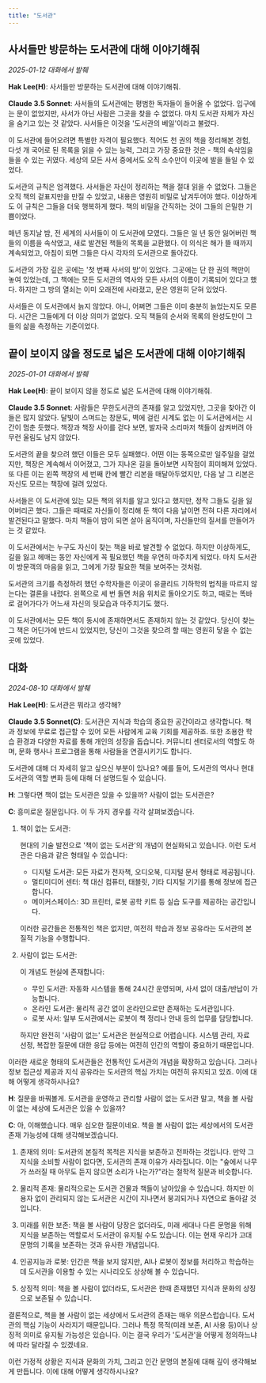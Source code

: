 ```yaml
---
title: "도서관"
---
```


## 사서들만 방문하는 도서관에 대해 이야기해줘

*2025-01-12 대화에서 발췌*

**Hak Lee(H)**: 사서들만 방문하는 도서관에 대해 이야기해줘.

**Claude 3.5 Sonnet**: 사서들의 도서관에는 평범한 독자들이 들어올 수 없었다. 입구에는 문이 없었지만, 사서가 아닌 사람은 그곳을 찾을 수 없었다. 마치 도서관 자체가 자신을 숨기고 있는 것 같았다. 사서들은 이것을 '도서관의 베일'이라고 불렀다.

이 도서관에 들어오려면 특별한 자격이 필요했다. 적어도 천 권의 책을 정리해본 경험, 다섯 개 국어로 된 목록을 읽을 수 있는 능력, 그리고 가장 중요한 것은 - 책의 속삭임을 들을 수 있는 귀였다. 세상의 모든 사서 중에서도 오직 소수만이 이곳에 발을 들일 수 있었다.

도서관의 규칙은 엄격했다. 사서들은 자신이 정리하는 책을 절대 읽을 수 없었다. 그들은 오직 책의 겉표지만을 만질 수 있었고, 내용은 영원히 비밀로 남겨두어야 했다. 이상하게도 이 규칙은 그들을 더욱 행복하게 했다. 책의 비밀을 간직하는 것이 그들의 은밀한 기쁨이었다.

매년 동지날 밤, 전 세계의 사서들이 이 도서관에 모였다. 그들은 일 년 동안 잃어버린 책들의 이름을 속삭였고, 새로 발견된 책들의 목록을 교환했다. 이 의식은 해가 뜰 때까지 계속되었고, 아침이 되면 그들은 다시 각자의 도서관으로 돌아갔다.

도서관의 가장 깊은 곳에는 '첫 번째 사서의 방'이 있었다. 그곳에는 단 한 권의 책만이 놓여 있었는데, 그 책에는 모든 도서관의 역사와 모든 사서의 이름이 기록되어 있다고 했다. 하지만 그 방의 열쇠는 이미 오래전에 사라졌고, 문은 영원히 닫혀 있었다.

사서들은 이 도서관에서 늙지 않았다. 아니, 어쩌면 그들은 이미 충분히 늙었는지도 모른다. 시간은 그들에게 더 이상 의미가 없었다. 오직 책들의 순서와 목록의 완성도만이 그들의 삶을 측정하는 기준이었다.

## 끝이 보이지 않을 정도로 넓은 도서관에 대해 이야기해줘

*2025-01-01 대화에서 발췌*

**Hak Lee(H)**: 끝이 보이지 않을 정도로 넓은 도서관에 대해 이야기해줘.

**Claude 3.5 Sonnet**: 사람들은 무한도서관의 존재를 알고 있었지만, 그곳을 찾아간 이들은 많지 않았다. 달빛이 스며드는 창문도, 벽에 걸린 시계도 없는 이 도서관에서는 시간이 멈춘 듯했다. 책장과 책장 사이를 걷다 보면, 발자국 소리마저 책들이 삼켜버려 아무런 울림도 남지 않았다.

도서관의 끝을 찾으려 했던 이들은 모두 실패했다. 어떤 이는 동쪽으로만 일주일을 걸었지만, 책장은 계속해서 이어졌고, 그가 지나온 길을 돌아보면 시작점이 희미해져 있었다. 또 다른 이는 왼쪽 책장의 세 번째 칸에 빨간 리본을 매달아두었지만, 다음 날 그 리본은 자신도 모르는 책장에 걸려 있었다.

사서들은 이 도서관에 있는 모든 책의 위치를 알고 있다고 했지만, 정작 그들도 길을 잃어버리곤 했다. 그들은 때때로 자신들이 정리해 둔 책이 다음 날이면 전혀 다른 자리에서 발견된다고 말했다. 마치 책들이 밤이 되면 살아 움직이며, 자신들만의 질서를 만들어가는 것 같았다.

이 도서관에서는 누구도 자신이 찾는 책을 바로 발견할 수 없었다. 하지만 이상하게도, 길을 잃고 헤매는 동안 자신에게 꼭 필요했던 책을 우연히 마주치게 되었다. 마치 도서관이 방문객의 마음을 읽고, 그에게 가장 필요한 책을 보여주는 것처럼.

도서관의 크기를 측정하려 했던 수학자들은 이곳이 유클리드 기하학의 법칙을 따르지 않는다는 결론을 내렸다. 왼쪽으로 세 번 돌면 처음 위치로 돌아오기도 하고, 때로는 똑바로 걸어가다가 어느새 자신의 뒷모습과 마주치기도 했다.

이 도서관에서는 모든 책이 동시에 존재하면서도 존재하지 않는 것 같았다. 당신이 찾는 그 책은 어딘가에 반드시 있었지만, 당신이 그것을 찾으려 할 때는 영원히 닿을 수 없는 곳에 있었다.

## 대화

*2024-08-10 대화에서 발췌*

**Hak Lee(H)**: 도서관은 뭐라고 생각해?

**Claude 3.5 Sonnet(C)**: 도서관은 지식과 학습의 중요한 공간이라고 생각합니다. 책과 정보에 무료로 접근할 수 있어 모든 사람에게 교육 기회를 제공하죠. 또한 조용한 학습 환경과 다양한 자료를 통해 개인의 성장을 돕습니다. 커뮤니티 센터로서의 역할도 하며, 문화 행사나 프로그램을 통해 사람들을 연결시키기도 합니다.

도서관에 대해 더 자세히 알고 싶으신 부분이 있나요? 예를 들어, 도서관의 역사나 현대 도서관의 역할 변화 등에 대해 더 설명드릴 수 있습니다.

**H**: 그렇다면 책이 없는 도서관은 있을 수 있을까? 사람이 없는 도서관은?

**C**: 흥미로운 질문입니다. 이 두 가지 경우를 각각 살펴보겠습니다.

1. 책이 없는 도서관:

    현대의 기술 발전으로 '책이 없는 도서관'의 개념이 현실화되고 있습니다. 이런 도서관은 다음과 같은 형태일 수 있습니다:

    - 디지털 도서관: 모든 자료가 전자책, 오디오북, 디지털 문서 형태로 제공됩니다.
    - 멀티미디어 센터: 책 대신 컴퓨터, 태블릿, 기타 디지털 기기를 통해 정보에 접근합니다.
    - 메이커스페이스: 3D 프린터, 로봇 공학 키트 등 실습 도구를 제공하는 공간입니다.

    이러한 공간들은 전통적인 책은 없지만, 여전히 학습과 정보 공유라는 도서관의 본질적 기능을 수행합니다.

2. 사람이 없는 도서관:

    이 개념도 현실에 존재합니다:

    - 무인 도서관: 자동화 시스템을 통해 24시간 운영되며, 사서 없이 대출/반납이 가능합니다.
    - 온라인 도서관: 물리적 공간 없이 온라인으로만 존재하는 도서관입니다.
    - 로봇 사서: 일부 도서관에서는 로봇이 책 정리나 안내 등의 업무를 담당합니다.

    하지만 완전히 '사람이 없는' 도서관은 현실적으로 어렵습니다. 시스템 관리, 자료 선정, 복잡한 질문에 대한 응답 등에는 여전히 인간의 역할이 중요하기 때문입니다.

이러한 새로운 형태의 도서관들은 전통적인 도서관의 개념을 확장하고 있습니다. 그러나 정보 접근성 제공과 지식 공유라는 도서관의 핵심 가치는 여전히 유지되고 있죠. 이에 대해 어떻게 생각하시나요?

**H**: 질문을 바꿔볼게. 도서관을 운영하고 관리할 사람이 없는 도서관 말고, 책을 볼 사람이 없는 세상에 도서관은 있을 수 있을까?

**C**: 아, 이해했습니다. 매우 심오한 질문이네요. 책을 볼 사람이 없는 세상에서의 도서관 존재 가능성에 대해 생각해보겠습니다.

1. 존재의 의미:
도서관의 본질적 목적은 지식을 보존하고 전파하는 것입니다. 만약 그 지식을 소비할 사람이 없다면, 도서관의 존재 이유가 사라집니다. 이는 "숲에서 나무가 쓰러질 때 아무도 듣지 않으면 소리가 나는가?"라는 철학적 질문과 비슷합니다.

2. 물리적 존재:
물리적으로는 도서관 건물과 책들이 남아있을 수 있습니다. 하지만 이용자 없이 관리되지 않는 도서관은 시간이 지나면서 붕괴되거나 자연으로 돌아갈 것입니다.

3. 미래를 위한 보존:
책을 볼 사람이 당장은 없더라도, 미래 세대나 다른 문명을 위해 지식을 보존하는 역할로서 도서관이 유지될 수도 있습니다. 이는 현재 우리가 고대 문명의 기록을 보존하는 것과 유사한 개념입니다.

4. 인공지능과 로봇:
인간은 책을 보지 않지만, AI나 로봇이 정보를 처리하고 학습하는 데 도서관을 이용할 수 있는 시나리오도 상상해 볼 수 있습니다.

5. 상징적 의미:
책을 볼 사람이 없더라도, 도서관은 한때 존재했던 지식과 문화의 상징으로 보존될 수 있습니다.

결론적으로, 책을 볼 사람이 없는 세상에서 도서관의 존재는 매우 의문스럽습니다. 도서관의 핵심 기능이 사라지기 때문입니다. 그러나 특정 목적(미래 보존, AI 사용 등)이나 상징적 의미로 유지될 가능성은 있습니다. 이는 결국 우리가 '도서관'을 어떻게 정의하느냐에 따라 달라질 수 있겠네요.

이런 가정적 상황은 지식과 문화의 가치, 그리고 인간 문명의 본질에 대해 깊이 생각해보게 만듭니다. 이에 대해 어떻게 생각하시나요?
